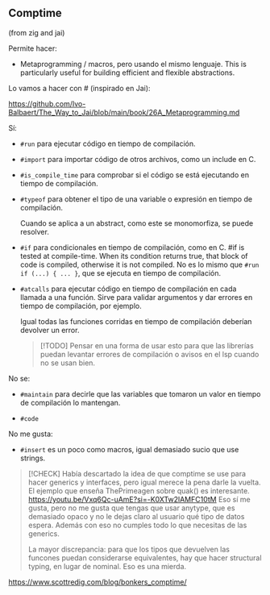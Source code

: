 ## Comptime

(from zig and jai)

Permite hacer:
- Metaprogramming / macros, pero usando el mismo lenguaje.
	This is particularly useful for building efficient and flexible abstractions.

Lo vamos a hacer con # (inspirado en Jai):

https://github.com/Ivo-Balbaert/The_Way_to_Jai/blob/main/book/26A_Metaprogramming.md

Sí:

- `#run` para ejecutar código en tiempo de compilación.

- `#import` para importar código de otros archivos, como un include en C.

- `#is_compile_time` para comprobar si el código se está ejecutando en tiempo de compilación.

- `#typeof` para obtener el tipo de una variable o expresión en tiempo de compilación.

    Cuando se aplica a un abstract, como este se monomorfiza, se puede resolver.

- `#if` para condicionales en tiempo de compilación, como en C.
    #if is tested at compile-time. When its condition returns true, that block of code is compiled, otherwise it is not compiled.
    No es lo mismo que `#run if (...) { ... }`, que se ejecuta en tiempo de compilación.

- `#atcalls` para ejecutar código en tiempo de compilación en cada llamada a
    una función. Sirve para validar argumentos y dar errores en tiempo de
    compilación, por ejemplo.

    Igual todas las funciones corridas en tiempo de compilación deberían
    devolver un error.

    >[!TODO]
    >Pensar en una forma de usar esto para que las librerías puedan levantar
    >errores de compilación o avisos en el lsp cuando no se usan bien.


No se:

- `#maintain` para decirle que las variables que tomaron un valor en tiempo de
compilación lo mantengan.

- `#code`

No me gusta:

- `#insert` es un poco como macros, igual demasiado sucio que use strings.


> [!CHECK]
> Había descartado la idea de que comptime se use para hacer generics y
> interfaces, pero igual merece la pena darle la vuelta. El ejemplo que enseña
> ThePrimeagen sobre quak() es interesante.
> https://youtu.be/Vxq6Qc-uAmE?si=-K0XTw2lAMFC10tM
> Eso sí me gusta, pero no me gusta que tengas que usar anytype, que es
> demasiado opaco y no le dejas claro al usuario qué tipo de datos espera.
> Además con eso no cumples todo lo que necesitas de las generics.
>
> La mayor discrepancia: para que los tipos que devuelven las funcones puedan
> considerarse equivalentes, hay que hacer structural typing, en lugar de nominal.
> Eso es una mierda.

https://www.scottredig.com/blog/bonkers_comptime/
